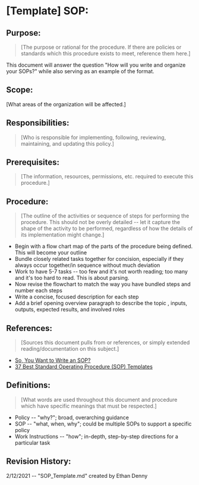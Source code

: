 # [Template] SOP:

## Purpose:

> [The purpose or rational for the procedure. If there are policies or standards which this procedure exists to meet, reference them here.]

This document will answer the question "How will you write and organize your SOPs?" while also serving as an example of the format.

## Scope:

[What areas of the organization will be affected.]

## Responsibilities:

> [Who is responsible for implementing, following, reviewing, maintaining, and updating this policy.]

## Prerequisites:

> [The information, resources, permissions, etc. required to execute this procedure.]

## Procedure:

> [The outline of the activities or sequence of steps for performing the procedure. This should not be overly detailed -- let it capture the shape of the activity to be performed, regardless of how the details of its implementation might change.]

- Begin with a flow chart map of the parts of the procedure being defined. This will become your outline
- Bundle closely related tasks together for concision, especially if they always occur together/in sequence without much deviation
- Work to have 5-7 tasks -- too few and it's not worth reading; too many and it's too hard to read. This is about parsing.
- Now revise the flowchart to match the way you have bundled steps and number each steps
- Write a concise, focused description for each step
- Add a brief opening overview paragraph to describe the topic , inputs, outputs, expected results, and involved roles

## References:

> [Sources this document pulls from or references, or simply extended reading/documentation on this subject.]

- [So, You Want to Write an SOP?](https://www.thinkhdi.com/library/supportworld/2017/you-want-to-write-an-sop.aspx)
- [37 Best Standard Operating Procedure (SOP) Templates](https://templatelab.com/sop-templates/)
## Definitions:

> [What words are used throughout this document and procedure which have specific meanings that must be respected.]

- Policy -- "why?"; broad, overarching guidance
- SOP -- "what, when, why"; could be multiple SOPs to support a specific policy
- Work Instructions -- "how"; in-depth, step-by-step directions for a particular task

## Revision History:

2/12/2021 -- "SOP_Template.md" created by Ethan Denny
